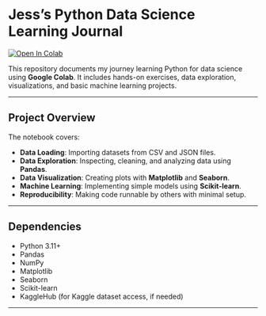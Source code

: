 # Jess’s Python Data Science Learning Journal

[![Open In Colab](https://colab.research.google.com/assets/colab-badge.svg)](https://colab.research.google.com/drive/18owqe3l-kmGSyPahQVC0L-D9daWSgvpW#scrollTo=3terMMWUGWZo)

This repository documents my journey learning Python for data science using **Google Colab**. It includes hands-on exercises, data exploration, visualizations, and basic machine learning projects.

---

## Project Overview

The notebook covers:

- **Data Loading**: Importing datasets from CSV and JSON files.
- **Data Exploration**: Inspecting, cleaning, and analyzing data using **Pandas**.
- **Data Visualization**: Creating plots with **Matplotlib** and **Seaborn**.
- **Machine Learning**: Implementing simple models using **Scikit-learn**.
- **Reproducibility**: Making code runnable by others with minimal setup.

---

## Dependencies

- Python 3.11+
- Pandas
- NumPy
- Matplotlib
- Seaborn
- Scikit-learn
- KaggleHub (for Kaggle dataset access, if needed)

---

